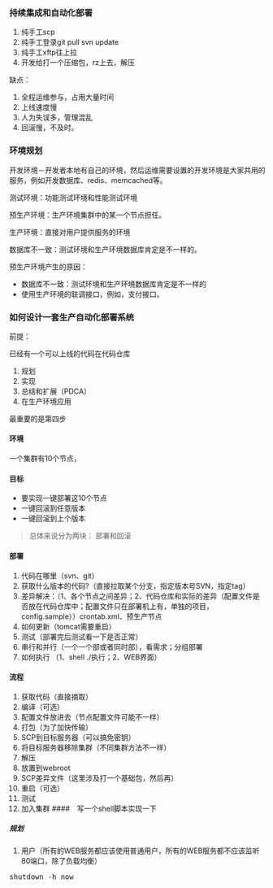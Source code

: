 ### 持续集成和自动化部署

1. 纯手工scp
2. 纯手工登录git pull svn update
3. 纯手工xftp往上拉
4. 开发给打一个压缩包，rz上去，解压

缺点：

1. 全程运维参与，占用大量时间
2. 上线速度慢
3. 人为失误多，管理混乱
4. 回滚慢，不及时。

### 环境规划 

开发环境－开发者本地有自己的环境，然后运维需要设置的开发环境是大家共用的服务，例如开发数据库、redis、memcached等。

测试环境：功能测试环境和性能测试环境

预生产环境：生产环境集群中的某一个节点担任。

生产环境：直接对用户提供服务的环境

数据库不一致：测试环境和生产环境数据库肯定是不一样的。

预生产环境产生的原因：

* 数据库不一致：测试环境和生产环境数据库肯定是不一样的
* 使用生产环境的联调接口，例如，支付接口。



### 如何设计一套生产自动化部署系统

前提：

已经有一个可以上线的代码在代码仓库

1. 规划
2. 实现
3. 总结和扩展（PDCA）
4. 在生产环境应用

最重要的是第四步


#### 环境
一个集群有10个节点，

#### 目标

* 要实现一键部署这10个节点
* 一键回滚到任意版本
* 一键回滚到上个版本

> 总体来说分为两块： 部署和回滚

#### 部署
1. 代码在哪里（svn、git）
2. 获取什么版本的代码?（直接拉取某个分支，指定版本号SVN，指定tag）
3. 差异解决：（1、各个节点之间差异；2、代码仓库和实际的差异（配置文件是否放在代码仓库中；配置文件只在部署机上有，单独的项目，config.sample））crontab.xml、预生产节点
4. 如何更新（tomcat需要重启）
5. 测试（部署完后测试看一下是否正常）
6. 串行和并行（一个一个部或者同时部），看需求；分组部署
7. 如何执行 （1、shell ./执行；2、WEB界面）

#### 流程
1. 获取代码（直接摘取）
2. 编译（可选）
3. 配置文件放进去（节点配置文件可能不一样）
4. 打包（为了加快传输）
5. SCP到目标服务器（可以搞免密钥）
6. 将目标服务器移除集群（不同集群方法不一样）
7. 解压
8. 放置到webroot
9. SCP差异文件（这里涉及打一个基础包，然后再）
10. 重启（可选）
11. 测试
12. 加入集群
####　写一个shell脚本实现一下

##### 规划
1. 用户（所有的WEB服务都应该使用普通用户，所有的WEB服务都不应该监听80端口，除了负载均衡）







































<pre>
shutdown -h now
</pre>